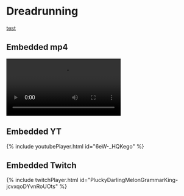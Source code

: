 # Dreadrunning

[test](/Techniques%20and%20Glitches/DT%20Slide%20Pseudo%20Grapple.md)


## Embedded mp4
<video src="https://github.com/AgonizingGhost/Dreadrunning/blob/main/Techniques%20and%20Glitches/videos/example.mp4?raw=true4" type="video/mp4" controls="controls" style="max-width: 730px;">
</video>

## Embedded YT
{% include youtubePlayer.html id="6eW-_HQKego" %}

## Embedded Twitch

{% include twitchPlayer.html id="PluckyDarlingMelonGrammarKing-jcvxqoDYvnRoUOts" %}

